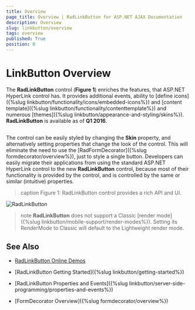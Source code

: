 ```yaml
---
title: Overview
page_title: Overview | RadLinkButton for ASP.NET AJAX Documentation
description: Overview
slug: linkbutton/overview
tags: overview
published: True
position: 0
---
```


# LinkButton Overview

The **RadLinkButton** control (**Figure 1**) enriches the features, that ASP.NET HyperLink control has. It provides additional events, ability to [define icons]({%slug linkbutton/functionality/icons/embedded-icons%}) and [content template]({%slug linkbutton/functionality/contenttemplate%}) and numerous [themes]({%slug linkbutton/appearance-and-styling/skins%}). **RadLinkButton** is available as of **Q1 2016**.

##

The control can be easily styled by changing the **Skin** property, and alternatively setting properties that change the look of the control. This will eliminate the need to use the [RadFormDecorator]({%slug formdecorator/overview%}), just to style a single button. Developers can easily migrate their applications from using the standard ASP.NET HyperLink control to the new **RadLinkButton** control, because most of their functionality is provided by the control, and is controlled by the same or similar (intuitive) properties.

>caption Figure 1: RadLinkButton control provides a rich API and UI.

![RadLinkButton](images/buttons.png)

>note **RadLinkButton** does not support a Classic [render mode]({%slug linkbutton/mobile-support/render-modes%}). Setting its RenderMode to Classic will default to the Lightweight render mode.

<!--
Code that creates Figure 1:
<telerik:RadLinkButton runat="server" ID="RadLinkButton1" Text="RadLinkButton"></telerik:RadLinkButton>
<br />
<br />
<telerik:RadLinkButton runat="server" ID="RadLinkButton2" Text="RadLinkButton Disabled" Enabled="false"></telerik:RadLinkButton>
<br />
<br />
<telerik:RadLinkButton runat="server" ID="RadLinkButton3" Text="RadLinkButton with Icon">
	<Icon CssClass="rbSave" />
</telerik:RadLinkButton>
-->

## See Also

 * [RadLinkButton Online Demos](https://demos.telerik.com/aspnet-ajax/linkbutton/examples/overview/defaultcs.aspx)
 
 * [RadLinkButton Getting Started]({%slug linkbutton/getting-started%})
 
 * [RadLinkButton Properties and Events]({%slug linkbutton/server-side-programming/properties-and-events%})
 
 * [FormDecorator Overview]({%slug formdecorator/overview%})
